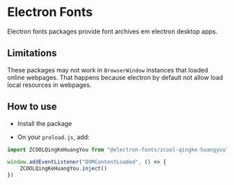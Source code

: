 # Electron Fonts

Electron fonts packages provide font archives em electron desktop apps.

## Limitations

These packages may not work in `BrowserWindow` instances that loaded online webpages. That happens because electron by default not allow load local resources in webpages.

## How to use

* Install the package

* On your `preload.js`, add:

```ts
import ZCOOLQingKeHuangYou from "@electron-fonts/zcool-qingke-huangyou"

window.addEventListener("DOMContentLoaded", () => {
    ZCOOLQingKeHuangYou.inject()
})
```